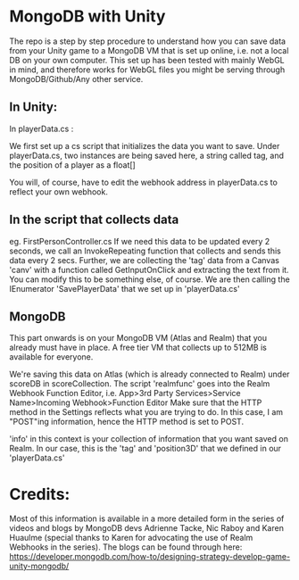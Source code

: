 # MongoDB with Unity

The repo is a step by step procedure to understand how you can save data from your Unity game to a MongoDB VM that is set up online, i.e. not a local DB on your own computer.
This set up has been tested with mainly WebGL in mind, and therefore works for WebGL files you might be serving through MongoDB/Github/Any other service.

## In Unity:

In playerData.cs :

We first set up a cs script that initializes the data you want to save. Under playerData.cs, two instances are being saved here, 
a string called tag, and the position of a player as a float[]

You will, of course, have to edit the webhook address in playerData.cs to reflect your own webhook.

## In the script that collects data
eg. FirstPersonController.cs
If we need this data to be updated every 2 seconds, we call an InvokeRepeating function that collects and sends this data every 2 secs.
Further, we are collecting the 'tag' data from a Canvas 'canv' with a function called GetInputOnClick and extracting the text from it.
You can modify this to be something else, of course.
We are then calling the IEnumerator 'SavePlayerData' that we set up in 'playerData.cs'

## MongoDB
This part onwards is on your MongoDB VM (Atlas and Realm) that you already must have in place. A free tier VM that collects up to
512MB is available for everyone.

We're saving this data on Atlas (which is already connected to Realm) under scoreDB in scoreCollection. The script 'realmfunc' goes into
the Realm Webhook Function Editor, i.e. App>3rd Party Services>Service Name>Incoming Webhook>Function Editor
Make sure that the HTTP method in the Settings reflects what you are trying to do. In this case, I am "POST"ing information, hence 
the HTTP method is set to POST.

'info' in this context is your collection of information that you want saved on Realm. In our case, this is the 'tag' and 'position3D'
that we defined in our 'playerData.cs'

# Credits:
Most of this information is available in a more detailed form in the series of videos and blogs by MongoDB devs Adrienne Tacke,
Nic Raboy and Karen Huaulme (special thanks to Karen for advocating the use of Realm Webhooks in the series).
The blogs can be found through here:
https://developer.mongodb.com/how-to/designing-strategy-develop-game-unity-mongodb/
